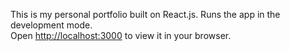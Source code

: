 This is my personal portfolio built on React.js. 
Runs the app in the development mode.\
Open [http://localhost:3000](http://localhost:3000) to view it in your browser.



